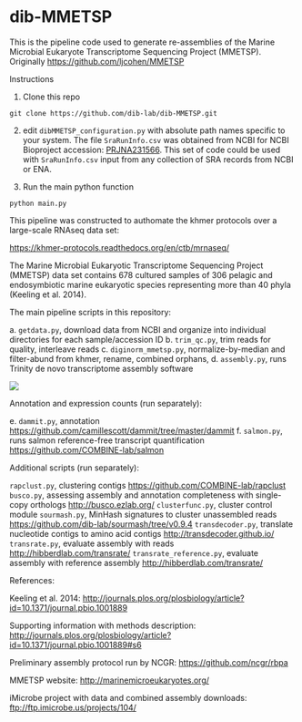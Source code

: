 # dib-MMETSP
This is the pipeline code used to generate re-assemblies of the Marine Microbial Eukaryote Transcriptome Sequencing Project (MMETSP).
Originally https://github.com/ljcohen/MMETSP

Instructions

1. Clone this repo 

```
git clone https://github.com/dib-lab/dib-MMETSP.git
```

2. edit `dibMMETSP_configuration.py` with absolute path names specific to your system. The file `SraRunInfo.csv` was obtained from NCBI for NCBI Bioproject accession: [PRJNA231566](http://www.ncbi.nlm.nih.gov/bioproject/PRJNA231566/). This set of code could be used with `SraRunInfo.csv` input from any collection of SRA records from NCBI or ENA. 

3. Run the main python function

```
python main.py
```

This pipeline was constructed to authomate the khmer protocols over a large-scale RNAseq data set:

https://khmer-protocols.readthedocs.org/en/ctb/mrnaseq/

The Marine Microbial Eukaryotic Transcriptome Sequencing Project (MMETSP) data set contains 678 cultured samples of 306 pelagic and endosymbiotic marine eukaryotic species representing more than 40 phyla (Keeling et al. 2014).

The main pipeline scripts in this repository:

a. `getdata.py`, download data from NCBI and organize into individual directories for each sample/accession ID
b. `trim_qc.py`, trim reads for quality, interleave reads
c. `diginorm_mmetsp.py`, normalize-by-median and filter-abund from khmer, rename, combined orphans,
d. `assembly.py`, runs Trinity de novo transcriptome assembly software 

![](mmetsp_pipeline1.png)

Annotation and expression counts (run separately):

e. `dammit.py`, annotation https://github.com/camillescott/dammit/tree/master/dammit
f. `salmon.py`, runs salmon reference-free transcript quantification https://github.com/COMBINE-lab/salmon

Additional scripts (run separately):

`rapclust.py`, clustering contigs https://github.com/COMBINE-lab/rapclust
`busco.py`, assessing assembly and annotation completeness with single-copy orthologs http://busco.ezlab.org/
`clusterfunc.py`, cluster control module
`sourmash.py`, MinHash signatures to cluster unassembled reads https://github.com/dib-lab/sourmash/tree/v0.9.4
`transdecoder.py`, translate nucleotide contigs to amino acid contigs http://transdecoder.github.io/
`transrate.py`, evaluate assembly with reads http://hibberdlab.com/transrate/
`transrate_reference.py`, evaluate assembly with reference assembly http://hibberdlab.com/transrate/

References:

Keeling et al. 2014: http://journals.plos.org/plosbiology/article?id=10.1371/journal.pbio.1001889

Supporting information with methods description:
http://journals.plos.org/plosbiology/article?id=10.1371/journal.pbio.1001889#s6

Preliminary assembly protocol run by NCGR:
https://github.com/ncgr/rbpa

MMETSP website: http://marinemicroeukaryotes.org/

iMicrobe project with data and combined assembly downloads: ftp://ftp.imicrobe.us/projects/104/
